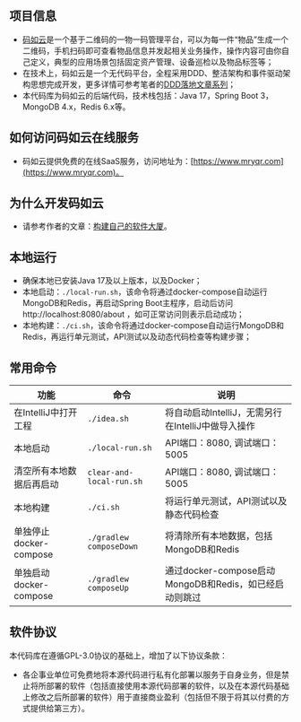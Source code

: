 ## 项目信息
- [码如云](https://www.mryqr.com)是一个基于二维码的一物一码管理平台，可以为每一件“物品”生成一个二维码，手机扫码即可查看物品信息并发起相关业务操作，操作内容可由你自己定义，典型的应用场景包括固定资产管理、设备巡检以及物品标签等；
- 在技术上，码如云是一个无代码平台，全程采用DDD、整洁架构和事件驱动架构思想完成开发，更多详情可参考笔者的[DDD落地文章系列](https://docs.mryqr.com/ddd-introduction/)；
- 本代码库为码如云的后端代码，技术栈包括：Java 17，Spring Boot 3，MongoDB 4.x，Redis 6.x等。


## 如何访问码如云在线服务
- 码如云提供免费的在线SaaS服务，访问地址为：[https://www.mryqr.com](https://www.mryqr.com)。


## 为什么开发码如云
- 请参考作者的文章：[构建自己的软件大厦](https://docs.mryqr.com/build-your-own-software-skyscraper/)。


## 本地运行
- 确保本地已安装Java 17及以上版本，以及Docker；
- 本地启动：`./local-run.sh`，该命令将通过docker-compose自动运行MongoDB和Redis，再启动Spring Boot主程序，启动后访问 http://localhost:8080/about
  ，如可正常访问则表示启动成功；
- 本地构建：`./ci.sh`，该命令将通过docker-compose自动运行MongoDB和Redis，再运行单元测试，API测试以及动态代码检查等构建步骤；


## 常用命令
| 功能                 | 命令                  | 说明                                       |
|--------------------|---------------------|------------------------------------------|
| 在IntelliJ中打开工程     | `./idea.sh`         | 将自动启动IntelliJ，无需另行在IntelliJ中做导入操作        |
| 本地启动               | `./local-run.sh`    | API端口：8080, 调试端口：5005                    |
| 清空所有本地数据后再启动       | `clear-and-local-run.sh` | API端口：8080, 调试端口：5005                    |
| 本地构建               | `./ci.sh`           | 将运行单元测试，API测试以及静态代码检查                    |
| 单独停止docker-compose | `./gradlew composeDown` | 将清除所有本地数据，包括MongoDB和Redis                |
| 单独启动docker-compose | `./gradlew composeUp` | 通过docker-compose启动MongoDB和Redis，如已经启动则跳过 |


## 软件协议
本代码库在遵循GPL-3.0协议的基础上，增加了以下协议条款：
- 各企事业单位可免费地将本源代码进行私有化部署以服务于自身业务，但是禁止将所部署的软件（包括直接使用本源代码部署的软件，以及在本源代码基础上修改之后所部署的软件）用于直接商业盈利（包括但不限于将其以付费的方式提供给第三方）。

